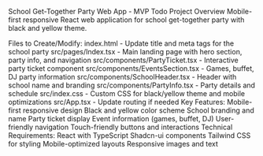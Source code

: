 School Get-Together Party Web App - MVP Todo
Project Overview
Mobile-first responsive React web application for school get-together party with black and yellow theme.

Files to Create/Modify:
index.html - Update title and meta tags for the school party
src/pages/Index.tsx - Main landing page with hero section, party info, and navigation
src/components/PartyTicket.tsx - Interactive party ticket component
src/components/EventsSection.tsx - Games, buffet, DJ party information
src/components/SchoolHeader.tsx - Header with school name and branding
src/components/PartyInfo.tsx - Party details and schedule
src/index.css - Custom CSS for black/yellow theme and mobile optimizations
src/App.tsx - Update routing if needed
Key Features:
Mobile-first responsive design
Black and yellow color scheme
School branding and name
Party ticket display
Event information (games, buffet, DJ)
User-friendly navigation
Touch-friendly buttons and interactions
Technical Requirements:
React with TypeScript
Shadcn-ui components
Tailwind CSS for styling
Mobile-optimized layouts
Responsive images and text